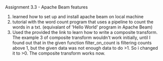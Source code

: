 Assignment 3.3 - Apache Beam features

1. learned how to set up and install apache beam on local machine
2. tutorial with the word count program that uses a pipeline to count the words in a txt. (equivalant of 'Hello World' program in Apache Beam)
3. Used the provided the link to learn how to write a composite transform. The example 3 of composite transform wouldn't work initially, until I found out that in the given function filter_on_count is filtering counts above 1, but the given data was not enough data to do >1. So i changed it to >0. The composite transform works now. 
